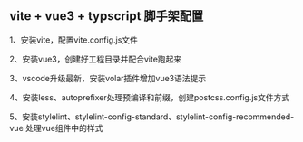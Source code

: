 ## vite + vue3 + typscript 脚手架配置

1、安装vite，配置vite.config.js文件

2、安装vue3，创建好工程目录并配合vite跑起来

3、vscode升级最新，安装volar插件增加vue3语法提示

4、安装less、autoprefixer处理预编译和前缀，创建postcss.config.js文件方式

5、安装stylelint、stylelint-config-standard、stylelint-config-recommended-vue 处理vue组件中的样式